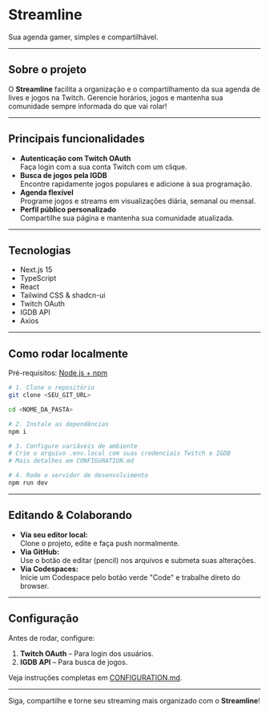 # Streamline

Sua agenda gamer, simples e compartilhável.

---

## Sobre o projeto

O **Streamline** facilita a organização e o compartilhamento da sua agenda de lives e jogos na Twitch. Gerencie horários, jogos e mantenha sua comunidade sempre informada do que vai rolar!

---

## Principais funcionalidades

- **Autenticação com Twitch OAuth**  
  Faça login com a sua conta Twitch com um clique.
- **Busca de jogos pela IGDB**  
  Encontre rapidamente jogos populares e adicione à sua programação.
- **Agenda flexível**  
  Programe jogos e streams em visualizações diária, semanal ou mensal.
- **Perfil público personalizado**  
  Compartilhe sua página e mantenha sua comunidade atualizada.

---

## Tecnologias

- Next.js 15  
- TypeScript  
- React  
- Tailwind CSS & shadcn-ui  
- Twitch OAuth  
- IGDB API  
- Axios  

---

## Como rodar localmente

Pré-requisitos: [Node.js + npm](https://github.com/nvm-sh/nvm#installing-and-updating)

```sh
# 1. Clone o repositório
git clone <SEU_GIT_URL>

cd <NOME_DA_PASTA>

# 2. Instale as dependências
npm i

# 3. Configure variáveis de ambiente  
# Crie o arquivo .env.local com suas credenciais Twitch e IGDB  
# Mais detalhes em CONFIGURATION.md

# 4. Rode o servidor de desenvolvimento
npm run dev
```

---

## Editando & Colaborando

- **Via seu editor local:**  
  Clone o projeto, edite e faça push normalmente.
- **Via GitHub:**  
  Use o botão de editar (pencil) nos arquivos e submeta suas alterações.
- **Via Codespaces:**  
  Inicie um Codespace pelo botão verde "Code" e trabalhe direto do browser.

---

## Configuração

Antes de rodar, configure:

1. **Twitch OAuth** – Para login dos usuários.
2. **IGDB API** – Para busca de jogos.

Veja instruções completas em [CONFIGURATION.md](./CONFIGURATION.md).

---

Siga, compartilhe e torne seu streaming mais organizado com o **Streamline**!
